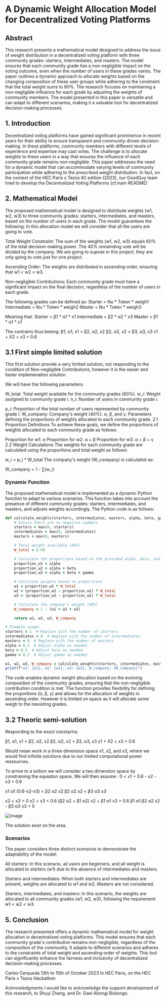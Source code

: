 # A Dynamic Weight Allocation Model for Decentralized Voting Platforms

## Abstract
This research presents a mathematical model designed to address the issue of weight distribution in a decentralized voting platform with three community grades: starters, intermediates, and masters. The model ensures that each community grade has a non-negligible impact on the voting outcome, even when the number of users in these grades varies. The paper outlines a dynamic approach to allocate weights based on the changing composition of these user groups while adhering to the constraint that the total weight sums to 60%. The research focuses on maintaining a non-negligible influence for each grade by adjusting the weights of community members. The model presented in this paper is versatile and can adapt to different scenarios, making it a valuable tool for decentralized decision-making processes.

## 1. Introduction
Decentralized voting platforms have gained significant prominence in recent years for their ability to ensure transparent and community-driven decision-making. In these platforms, community members with different levels of experience and expertise may cast votes. The challenge is to allocate weights to these users in a way that ensures the influence of each community grade remains non-negligible. This paper addresses the need for a dynamic model that can accommodate varying levels of community participation while adhering to the prescribed weight distribution.
In fact, on the context of the HEC Paris x Tezos #2 edition (2023), our GoodGuy team tried to develop the Decentralized Voting Platforms (cf.main README)

## 2. Mathematical Model
The proposed mathematical model is designed to distribute weights (w1, w2, w3) to three community grades: starters, intermediates, and masters, based on the number of users in each grade. The model guarantees the following:
In this allocation model we will consider that all the users are going to vote. 

Total Weight Constraint: The sum of the weights (w1, w2, w3) equals 60% of the total decision-making power.
The 40% remainding vote will be dicided by the company. We are going to supose in this project, they are only going to vote just for one project.

Ascending Order: The weights are distributed in ascending order, ensuring that w1 < w2 < w3.

Non-negligible Contributions: Each community grade must have a significant impact on the final decision, regardless of the number of users in each grade.

The following grades can be defined as:
Starter = Nu * Token * weigh1
Intermediate = Nu * Token * weigh2
Master = Nu * Token * weigh3

Meaning that:
Starter = β1 * α1 * x1
Intermediate = β2 * α2 * x3
Master = β1 * α1 * x1

The contrains thus beeing:
β1, α1, x1 < β2, α2, x2
β2, α2, x2 < β3, α3, x3
x1 + X2 + x3 = 0.6

## 3.1 First simple limited solution

This first solution provide a very limited solution, not responding to the condition of Non-negligible Contributions, however it is the easier and faster implemenation solution.

We will have the following parameters:

W_total: Total weight available for the community grades (60%).
w_i: Weight assigned to community grade i.
n_i: Number of users in community grade i.

p_i: Proportion of the total number of users represented by community grade i.
W_company: Company's weight (40%).
α, β, and γ: Parameters defining the proportions of weights allocated to each community grade.
2.1 Proportion Definitions
To achieve these goals, we define the proportions of weights allocated to each community grade as follows:

Proportion for w1: α
Proportion for w2: α + β
Proportion for w3: α + β + γ
2.2 Weight Calculations
The weights for each community grade are calculated using the proportions and total weight as follows:

w_i = p_i * W_total
The company's weight (W_company) is calculated as:

W_company = 1 - ∑(w_i)

### Dynamic Function
The proposed mathematical model is implemented as a dynamic Python function to adapt to various scenarios. This function takes into account the presence of different community grades: starters, intermediates, and masters, and adjusts weights accordingly. The Python code is as follows:

```ruby
def calculate_weights(starters, intermediates, masters, alpha, beta, gamma):
    # Ensure there are no negative numbers
    starters = max(0, starters)
    intermediates = max(0, intermediates)
    masters = max(0, masters)

    # Total weight available (60%)
    W_total = 0.60

    # Calculate the proportions based on the provided alpha, beta, and gamma
    proportion_w1 = alpha
    proportion_w2 = alpha + beta
    proportion_w3 = alpha + beta + gamma

    # Calculate weights based on proportions
    w1 = proportion_w1 * W_total
    w2 = (proportion_w2 - proportion_w1) * W_total
    w3 = (proportion_w3 - proportion_w2) * W_total

    # Calculate the company's weight (40%)
    W_company = 1 - (w1 + w2 + w3)

    return w1, w2, w3, W_company

# Example usage:
starters = 1  # Replace with the number of starters
intermediates = 0  # Replace with the number of intermediates
masters = 0  # Replace with the number of masters
alpha = 0.2  # Adjust alpha as needed
beta = 0.3  # Adjust beta as needed
gamma = 0.1  # Adjust gamma as needed

w1, w2, w3, W_company = calculate_weights(starters, intermediates, masters, alpha, beta, gamma)
print(f"w1: {w1}, w2: {w2}, w3: {w3}, W_company: {W_company}")
```

The code enables dynamic weight allocation based on the evolving composition of the community grades, ensuring that the non-negligible contribution condition is met. The function provides flexibility for defining the proportions (α, β, γ) and allows for the allocation of weights in ascending order.
However it is limited on space as it will allocate some weigh to the inexisting grades.

## 3.2  Theoric semi-solution

Responding to the exact constarins:

β1, α1, x1 < β2, α2, x2
β2, α2, x2 < β3, α3, x3
x1 + X2 + x3 = 0.6

Would mean work in a three dimension space x1, x2, and x3, where we would find infinite solutions due to our limited computational power ressources.

To arrive to a soltion we will consider a two dimension space by constraining the equiation space.
We will then assume :
0 < x1 = 0.6 - x2 - x3 < 0.6

x1 α1 (0.6-x2-x3) < β2 α2 x2
β2 α2 x2 < β3 α3 x3

x2 + x3 > 0
x2 + x3 < 0.6
(β2 α2 + β1 α2) x2 + β1 α1 x3 > 0.6 β1 α1
β2 α2 x2 - β3 α3 x3 < 0

![image](https://github.com/MarcBTHT/HackathonHEC/assets/114303420/5eb1e25b-b1ca-46a5-b308-8b6ebc485886)

The solution exist on the area.


### Scenarios
The paper considers three distinct scenarios to demonstrate the adaptability of the model:

All starters: In this scenario, all users are beginners, and all weight is allocated to starters (w1) due to the absence of intermediates and masters.

Starters and intermediates: When both starters and intermediates are present, weights are allocated to w1 and w2. Masters are not considered.

Starters, intermediates, and masters: In this scenario, the weights are allocated to all community grades (w1, w2, w3), following the requirement w1 < w2 < w3.


## 5. Conclusion
The research presented offers a dynamic mathematical model for weight allocation in decentralized voting platforms. This model ensures that each community grade's contribution remains non-negligible, regardless of the composition of the community. It adapts to different scenarios and adheres to the constraints of total weight and ascending order of weights. This tool can significantly enhance the fairness and inclusivity of decentralized decision-making processes.

Carles Cerqueda
13th to 15th of October 2023 
In HEC Paris, on the HEC Paris x Tezos Hackathon

Acknowledgments
I would like to acknowledge the support development of this research, to Shuyi Zhang, and Dr. Gael Abongi Bokongo.
